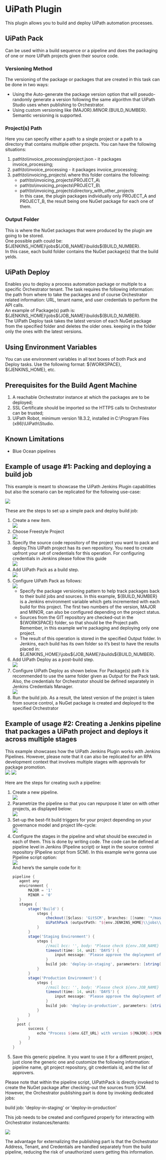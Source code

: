 # UiPath Plugin
This plugin allows you to build and deploy UiPath automation processes.

## UiPath Pack
Can be used within a build sequence or a pipeline and does the packaging of one or more UiPath projects given their source code.

### Versioning Method
The versioning of the package or packages that are created in this task can be done in two ways:
* Using the Auto-generate the package version option that will pseudo-randomly generate a version following the same algorithm that UiPath Studio uses when publishing to Orchestrator.
* Using custom versioning like {MAJOR}.${MINOR}.${BUILD_NUMBER}. Semantic versioning is supported.

### Project(s) Path
Here you can specify either a path to a single project or a path to a directory that contains multiple other projects. You can have the following situations: 
1. path\to\invoice_processing\project.json - it packages invoice_processing;
2. path\to\invoice_processing - it packages invoice_processing;
3. path\to\invoicing_projects\ where this folder contains the following:
    * path\to\invoicing_projects\PROJECT_A\
    * path\to\invoicing_projects\PROJECT_B\
    * path\to\invoicing_projects\directory_with_other_projects\
In this case, the plugin packages individually only PROJECT_A and PROJECT_B, the result being one NuGet package for each one of them.

### Output Folder
This is where the NuGet packages that were produced by the plugin are going to be stored.<br>
One possible path could be: ${JENKINS_HOME}\jobs\${JOB_NAME}\builds\${BUILD_NUMBER}\.<br>
In this case, each build folder contains the NuGet package(s) that the build yelds.

## UiPath Deploy
Enables you to deploy a process automation package or multiple to a specific Orchestrator tenant. The task requires the following information: the path from where to take the packages and of course Orchestrator related information: URL, tenant name, and user credentials to perform the API calls.<br>
An example of Package(s) path is: ${JENKINS_HOME}\jobs\${JOB_NAME}\builds\${BUILD_NUMBER}\.<br>
The UiPath Deploy task takes the latest version of each NuGet package from the specified folder and deletes the older ones.  keeping in the folder only the ones with the latest versions.

## Using Environment Variables
You can use environment variables in all text boxes of both Pack and Deploy tasks. Use the following format: ${WORKSPACE}, ${JENKINS_HOME}, etc.

## Prerequisites for the Build Agent Machine
1. A reachable Orchestrator instance at which the packages are to be deployed;
2. SSL Certificate should be imported so the HTTPS calls to Orchestrator can be trusted;
3. UiPath Robot, minimum version 18.3.2, installed in C:\Program Files (x86)\UiPath\Studio.

## Known Limitations
* Blue Ocean pipelines

## Example of usage #1: Packing and deploying a build job
This example is meant to showcase the UiPath Jenkins Plugin capabilities but also the scenario can be replicated for the following use-case:

![](https://wiki.jenkins.io/download/attachments/173703269/image2019-4-20_0-26-41.png?version=1&modificationDate=1555705364000&api=v2)

These are the steps to set up a simple pack and deploy build job:
1. Create a new item.<br>
![](https://wiki.jenkins.io/download/attachments/173703269/image2019-4-20_1-30-55.png?version=1&modificationDate=1555705363000&api=v2)
2. Choose Freestyle Project<br>
![](https://wiki.jenkins.io/download/attachments/173703269/image2019-4-20_1-31-54.png?version=1&modificationDate=1555705362000&api=v2)
3. Specify the source code repository of the project you want to pack and deploy.This UiPath project has its own repository. You need to create upfront your set of credentials for this operation. For configuring credentials in Jenkins please follow this guide<br>
![](https://wiki.jenkins.io/download/attachments/173703269/image2019-4-20_1-33-13.png?version=1&modificationDate=1555705362000&api=v2)
4. Add UiPath Pack as a build step.<br>
![](https://wiki.jenkins.io/download/attachments/173703269/image2019-4-20_1-35-3.png?version=1&modificationDate=1555705361000&api=v2)
5. Configure UiPath Pack as follows:<br>
![](https://wiki.jenkins.io/download/attachments/173703269/image2019-4-20_1-35-37.png?version=1&modificationDate=1555705361000&api=v2)
    * Specify the package versioning pattern to help track packages back to their build jobs and sources. In this example, ${BUILD_NUMBER} is a Jenkins environment variable which gets incremented with each build for this project. The first two numbers of the version, MAJOR and MINOR, can also be configured depending on the project status.
    * Sources from the GIT repository are checked-out in the ${WORKSPACE} folder, so that should be the Project path. Remember, in this example we’re packaging and deploying only one project.
    * The result of this operation is stored in the specified Output folder. In Jenkins, each build has its own folder so it’s best to have the results placed in: ${JENKINS_HOME}\jobs\${JOB_NAME}\builds\${BUILD_NUMBER}\.
6. Add UiPath Deploy as a post-build step.<br>
![](https://wiki.jenkins.io/download/attachments/173703269/image2019-4-20_1-35-56.png?version=1&modificationDate=1555705361000&api=v2)
7. Configure UiPath Deploy as shown below. For Package(s) path it is recommended to use the same folder given as Output for the Pack task. Also, the credentials for Orchestrator should be defined separately in Jenkins Credentials Manager.<br>
![](https://wiki.jenkins.io/download/attachments/173703269/image2019-4-20_1-36-17.png?version=1&modificationDate=1555705360000&api=v2)
8. Run the build job. As a result, the latest version of the project is taken from source control, a NuGet package is  created and deployed to the specified Orchestrator

## Example of usage #2: Creating a Jenkins pipeline that packages a UiPath project and deploys it across multiple stages
This example showcases how the UiPath Jenkins Plugin works with Jenkins Pipelines. However, please note that it can also be replicated for an RPA development context that involves multiple stages with approvals for package promotion.<br>
![](https://wiki.jenkins.io/download/attachments/173703269/image2019-4-20_1-37-1.png?version=1&modificationDate=1555705360000&api=v2)
![](https://wiki.jenkins.io/download/attachments/173703269/image2019-4-20_1-37-31.png?version=1&modificationDate=1555705359000&api=v2)

Here are the steps for creating such a pipeline:
1. Create a new pipeline.<br>
![](https://wiki.jenkins.io/download/attachments/173703269/image2019-4-20_1-37-58.png?version=2&modificationDate=1555705359000&api=v2)
2. Parametrize the pipeline so that you can repurpose it later on with other projects, as displayed below:<br>
![](https://wiki.jenkins.io/download/attachments/173703269/image2019-4-20_1-38-54.png?version=1&modificationDate=1555705359000&api=v2)
3. Set-up the best-fit build triggers for your project depending on your governance model and project life-cycle:<br>
![](https://wiki.jenkins.io/download/attachments/173703269/image2019-4-20_1-39-10.png?version=1&modificationDate=1555705358000&api=v2)
4. Configure the stages in the pipeline and what should be executed in each of them. This is done by writing code. The code can be defined at pipeline level in Jenkins (Pipeline script) or kept in the source control repository (Pipeline script from SCM). In this example we’re gonna use Pipeline script option:<br>
![](https://wiki.jenkins.io/download/attachments/173703269/image2019-4-20_1-39-38.png?version=1&modificationDate=1555705358000&api=v2)<br>
    And here’s the sample code for it:<br>
    ```groovy
    pipeline {
       agent any
       environment {
           MAJOR = '1'
           MINOR = '0'
       }
       stages {
           stage('Build') {
               steps {
                   checkout([$class: 'GitSCM', branches: [[name: '*/master']], doGenerateSubmoduleConfigurations: false, extensions: [], submoduleCfg: [], userRemoteConfigs: [[credentialsId: env.GIT_CREDENTIALS_ID, url: env.GIT_URL]]])
                   UiPathPack (outputPath: "${env.JENKINS_HOME}\\jobs\\${env.JOB_NAME}\\builds\\${env.BUILD_NUMBER}", projectJsonPath: "${env.WORKSPACE}", version: [$class: 'ManualEntry', text: "${MAJOR}.${MINOR}.${env.BUILD_NUMBER}"])
               }
           }
           stage('Staging Environment') {
               steps {
                   //mail bcc: '', body: "Please check ${env.JOB_NAME} for approving deployment into Staging En stage.", cc: '', from: '', replyTo: '', subject: 'Jenkins Pipeline Approval Required', to: 'user.name@company.com'
                   timeout(time: 14, unit: 'DAYS') {
                       input message: 'Please approve the deployment of this package into Staging', submitter: env.APPROVERS
                   }
                   build job: 'deploy-in-staging', parameters: [string(name: 'PACKAGE_PATH', value: "${env.JENKINS_HOME}\\jobs\\${env.JOB_NAME}\\builds\\${env.BUILD_NUMBER}")]
               }
           }
           stage('Production Environment') {
               steps {
                   //mail bcc: '', body: 'Please check ${env.JOB_NAME} for approving deployment into Test stage.', cc: '', from: '', replyTo: '', subject: 'Jenkins Pipeline Approval Required', to: 'user.name@company.com'
                   timeout(time: 14, unit: 'DAYS') {
                       input message: 'Please approve the deployment of this package into Production', submitter: env.APPROVERS
                   }
                   build job: 'deploy-in-production', parameters: [string(name: 'PACKAGE_PATH', value: "${env.JENKINS_HOME}\\jobs\\${env.JOB_NAME}\\builds\\${env.BUILD_NUMBER}")]
               }
           }
      }
      post {
           success {
               echo "Process ${env.GIT_URL} with version ${MAJOR}.${MINOR}.${env.BUILD_NUMBER} was successfully deployed into Production."
           }
       }
    }
    ```
5. Save this generic pipeline. It you want to use it for a different project, just clone the generic one and customize the following information: pipeline name, git project repository, git credentials id, and the list of approvers.

Please note that within the pipeline script, UiPathPack is directly invoked to create the NuGet package after checking-out the sources from SCM. However, the Orchestrator publishing part is done by invoking dedicated jobs:

build job: 'deploy-in-staging' or 'deploy-in-production'

This job needs to be created and configured properly for interacting with Orchestrator instances/tenants:

![](https://wiki.jenkins.io/download/attachments/173703269/image2019-4-20_1-47-19.png?version=1&modificationDate=1555705357000&api=v2)

The advantage for externalizing the publishing part is that the Orchestrator Address, Tenant, and Credentials are handled separately from the build pipeline, reducing the risk of unauthorized users getting this information.
